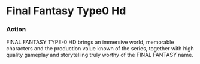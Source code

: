 # Final Fantasy Type0 Hd

### Action

FINAL FANTASY TYPE-0 HD brings an immersive world, memorable characters and the production value known of the series, together with high quality gameplay and storytelling truly worthy of the FINAL FANTASY name.